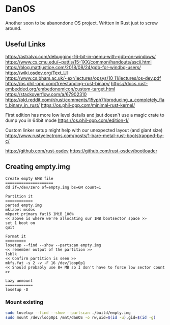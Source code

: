 # DanOS
Another soon to be abanondone OS project. Written in Rust just to screw around.

## Useful Links

https://astralvx.com/debugging-16-bit-in-qemu-with-gdb-on-windows/
https://www.cs.cmu.edu/~pattis/15-1XX/common/handouts/ascii.html
https://blog.mattjustice.com/2018/08/24/gdb-for-windbg-users/
https://wiki.osdev.org/Text_UI
https://www.cs.bham.ac.uk/~exr/lectures/opsys/10_11/lectures/os-dev.pdf
https://os.phil-opp.com/freestanding-rust-binary/
https://docs.rust-embedded.org/embedonomicon/custom-target.html
https://stackoverflow.com/a/67902310
https://old.reddit.com/r/rust/comments/15yph7l/producing_a_completely_flat_binary_in_rust/
https://os.phil-opp.com/minimal-rust-kernel/

First edition has more low level details and jsut doesn't use a magic crate to dump you in 64bit mode
https://os.phil-opp.com/edition-1/

Custom linker setup might help with our unexpected layout (and giant size)
https://www.rustyelectrons.com/posts/1-bare-metal-rust-bootstrapped-by-c/

https://github.com/rust-osdev
https://github.com/rust-osdev/bootloader

## Creating empty.img

```
Create empty 6MB file
=====================
dd if=/dev/zero of=empty.img bs=6M count=1

Partition it
============
parted empty.img
mklabel msdos
mkpart primary fat16 1MiB 100%
<< above is where we're allocating our 1MB bootsector space >>
set 1 boot on
quit

Format it
=========
losetup --find --show --partscan empty.img
<< remember output of the partition >>
lsblk
<< Confirm partition is seen >>
mkfs.fat -s 2 -v -F 16 /dev/loop0p1
<< Should probably use 8+ MB so I don't have to force low sector count >>

Lazy unmount
============
losetup -D
```

### Mount existing

```bash
sudo losetup --find --show --partscan ./build/empty.img
sudo mount /dev/loop0p1 /mnt/danOS -o rw,uid=$(id -u),gid=$(id -g)
```